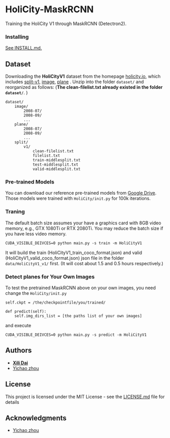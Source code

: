 # HoliCity-MaskRCNN

Training the HoliCity V1 through MaskRCNN (Detectron2).


### Installing


[See INSTALL.md.](https://github.com/facebookresearch/detectron2/blob/master/INSTALL.md)



## Dataset

Downloading the **HoliCityV1** dataset from the homepage [holicity.io](https://people.eecs.berkeley.edu/~zyc/holicity/), 
which includes [split-v1](https://drive.google.com/file/d/1Uypum27IGCxIn4JQkgWJoKhhEmh3x_WS/view), [image](https://drive.google.com/file/d/11-u2uUzBJeKDT3sGz0K-wHJtLXY4NzJD/view), [plane](https://drive.google.com/file/d/1Q3bAl66US_ZfJ_QcaSNoJ6AqnfNBqyd4/view) . 
Unzip into the folder `dataset/` and reorganized as follows: (**The clean-filelist.txt already existed in the folder `dataset/`**. )
```
dataset/
    image/
        2008-07/
        2008-09/
        ...
    plane/
        2008-07/
        2008-09/
        ...
    split/
        v1/
            clean-filelist.txt
            filelist.txt
            train-middlesplit.txt
            test-middlesplit.txt
            valid-middlesplit.txt
```


### Pre-trained Models

You can download our reference pre-trained models from [Google Drive](https://drive.google.com/drive/folders/1GBvZ-V_Bzanwa_RFZjReTtd6cdeT0hCb?usp=sharing). 
Those models were trained with `HoliCity/init.py` for 100k iterations.

### Traning

The default batch size assumes your have a graphics card with 8GB video memory, e.g., GTX 1080Ti or RTX 2080Ti. 
You may reduce the batch size if you have less video memory.

```
CUDA_VISIBLE_DEIVCES=0 python main.py -s train -m HoliCityV1
```
It will build the train (HoliCityV1_train_coco_format.json) and valid (HoliCityV1_valid_coco_format.json) json file 
in the folder `data/HoliCityV1_v1/` first. (It will cost about 1.5 and 0.5 hours respectively.)

### Detect planes for Your Own Images
To test the pretrained MaskRCNN above on your own images, you need change the `HoliCity/init.py`
```
self.ckpt = /the/checkpointfile/you/trained/

def predict(self):
    self.img_dirs_list = [the paths list of your own images]
``` 
 
and execute
```
CUDA_VISIBLE_DEIVCES=0 python main.py -s predict -m HoliCityV1
```


## Authors

* [**Xili Dai**](https://github.com/Delay-Xili)
* [Yichao zhou](https://github.com/zhou13)

## License

This project is licensed under the MIT License - see the [LICENSE.md](LICENSE.md) file for details

## Acknowledgments

* [Yichao zhou](https://github.com/zhou13)


